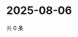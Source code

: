 # 2025-08-06

共 0 条

<!-- BEGIN ZHIHUVIDEO -->
<!-- 最后更新时间 Wed Aug 06 2025 13:23:57 GMT+0800 (China Standard Time) -->

<!-- END ZHIHUVIDEO -->
